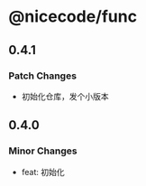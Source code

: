 # @nicecode/func

## 0.4.1

### Patch Changes

- 初始化仓库，发个小版本

## 0.4.0

### Minor Changes

- feat: 初始化
